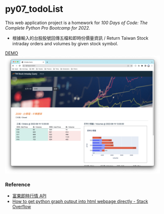 # py07_todoList


This web application project is a homework for *100 Days of Code: The Complete Python Pro Bootcamp for 2022.*

* 根據輸入的台股股號回傳五檔和即時份價量資訊 / Return Taiwan Stock intraday orders and volumes by given stock symbol.

[DEMO](https://cw-stock-query.herokuapp.com/)
![screenshot.png](screenshot.png)


### Reference

* [富果即時行情 API](https://developer.fugle.tw/docs/data/intro)
* [How to get python graph output into html webpage directly - Stack Overflow](https://stackoverflow.com/questions/49015957/how-to-get-python-graph-output-into-html-webpage-directly)
